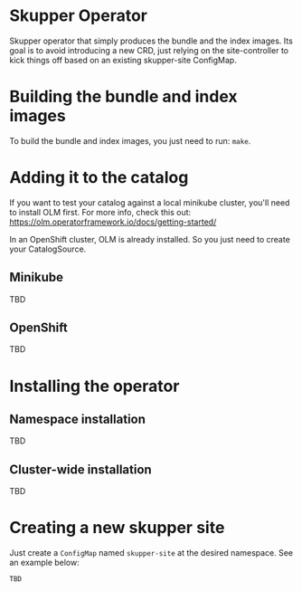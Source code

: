 # Skupper Operator

Skupper operator that simply produces the bundle and the index images.
Its goal is to avoid introducing a new CRD, just relying on the site-controller
to kick things off based on an existing skupper-site ConfigMap.

# Building the bundle and index images

To build the bundle and index images, you just need to run: `make`.

# Adding it to the catalog

If you want to test your catalog against a local minikube cluster,
you'll need to install OLM first. For more info, check this out:
https://olm.operatorframework.io/docs/getting-started/

In an OpenShift cluster, OLM is already installed. So you just need to 
create your CatalogSource.

## Minikube

TBD

## OpenShift

TBD

# Installing the operator

## Namespace installation

TBD

## Cluster-wide installation

TBD

# Creating a new skupper site

Just create a `ConfigMap` named `skupper-site` at the desired namespace.
See an example below:

```
TBD
```
